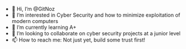 - 👋 Hi, I’m @GitNoz
- 👀 I’m interested in Cyber Security and how to minimize exploitation of modern computers
- 🌱 I’m currently learning A+
- 💞️ I’m looking to collaborate on cyber security projects at a junior level
- 📫 How to reach me: Not just yet, build some trust first!

<!---
GitNoz/GitNoz is a ✨ special ✨ repository because its `README.md` (this file) appears on your GitHub profile.
You can click the Preview link to take a look at your changes.
--->
